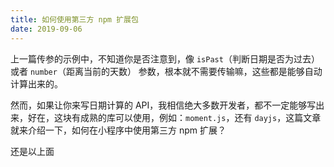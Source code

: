 ```yaml
---
title: 如何使用第三方 npm 扩展包
date: 2019-09-06
---
```


上一篇传参的示例中，不知道你是否注意到，像 `isPast`（判断日期是否为过去） 或者 `number`（距离当前的天数） 参数，根本就不需要传输嘛，这些都是能够自动计算出来的。

然而，如果让你来写日期计算的 API，我相信绝大多数开发者，都不一定能够写出来，好在，这块有成熟的库可以使用，例如：`moment.js`，还有 `dayjs`，这篇文章就来介绍一下，如何在小程序中使用第三方 npm 扩展？

还是以上面